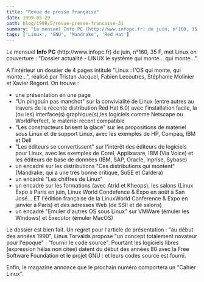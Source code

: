 ```yaml
---
title: "Revue de presse française"
date: 1999-05-29
path: blog/1999/5/revue-presse-francaise-31
summary: "Le mensuel Info PC (http://www.infopc.fr) de juin, n°160, 35 F, met Linux en couverture : \"Dossier actualité - LINUX le système qui monte..."
tags: ['Linux', 'GNU', 'Mandrake', 'Red Hat']
---
```


<P>Le mensuel <B>Info PC</B> (http://www.infopc.fr) de juin, n°160, 35 F, met
Linux en couverture : "Dossier actualité - LINUX le système qui monte...
qui monte...".</P>

<P>A l'intérieur un dossier de 4 pages intitulé "Linux : l'OS qui monte,
qui monte...", réalisé par Tristan Jacquel, Fabien Lecoutres, Stéphanie
Molinier et Xavier Regord.
On trouve :</P>

<UL>

<LI>une présentation en une page
<LI>"Un pingouin pas manchot" sur la convivialité de Linux (entre autres
au travers de la récente distribution Red Hat 6.0) avec l'installation
facile, la (ou les) interface(s) graphique(s),les logiciels comme
Netscape ou WorldPerfect, le matériel récent compatible
<LI>"Les constructeurs brisent la glace" sur les propositions de matériel
sous Linux et de support Linux, avec les exemples de HP, Compaq, IBM et
Dell
<LI>"Les éditeurs se convertissent" sur l'intérêt des éditeurs de
logiciels pour Linux, avec les exemples de Corel, Applixware, IBM (Via
Voice) et les éditeurs de base de données (IBM, SAP, Oracle, Inprise,
Sybase)
<LI>un encadré sur les distributions "Ces distributions qui montent"
(Mandrake, qui a une très bonne critique, SuSE et Caldera)
<LI>un encadré "Les chiffres de Linux"
<LI>un encadré sur les formations (avec Atrid et Kheops), les salons
(Linux Expo à Paris en juin, Linux World Condefence &amp; Expo en août à San
José... ET l'édition française de la LinuxWorld Conference &amp; Expo en
janvier à Paris) et des adresses Web (de SSII et de salons)
<LI>un encadré "Emuler d'autres OS sous Linux" sur VMWare (émuler les
Windows) et Executor (émuler MacOS)
</UL>

<P>Le dossier est bien fait. Un regret pour l'article de présentation : "au
début des années 1990", Linus Torvalds propose "un concept totalement
novateur pour l'époque" : "fournir le code source". Pourtant les
logiciels libres (expression hélas non citée) datent du début des années
80 avec la Free Software Foundation et le projet GNU : et leurs codes
source est fourni.</P>

<P>Enfin, le magazine annonce que le prochain numéro comportera un "Cahier
Linux".</P>


